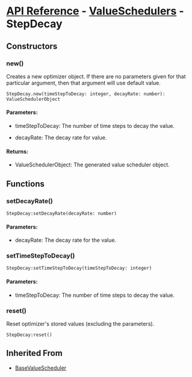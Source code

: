 # [API Reference](../../API.md) - [ValueSchedulers](../ValueSchedulers.md) - StepDecay

## Constructors

### new()

Creates a new optimizer object. If there are no parameters given for that particular argument, then that argument will use default value.

```
StepDecay.new(timeStepToDecay: integer, decayRate: number): ValueSchedulerObject
```

#### Parameters:

* timeStepToDecay: The number of time steps to decay the value.

* decayRate: The decay rate for value.

#### Returns:

* ValueSchedulerObject: The generated value scheduler object.

## Functions

### setDecayRate()

```
StepDecay:setDecayRate(decayRate: number)
```

#### Parameters:

* decayRate: The decay rate for the value.

### setTimeStepToDecay()

```
StepDecay:setTimeStepToDecay(timeStepToDecay: integer)
```

#### Parameters:

* timeStepToDecay: The number of time steps to decay the value.

### reset()

Reset optimizer's stored values (excluding the parameters).

```
StepDecay:reset()
```

## Inherited From

* [BaseValueScheduler](BaseValueScheduler.md)

